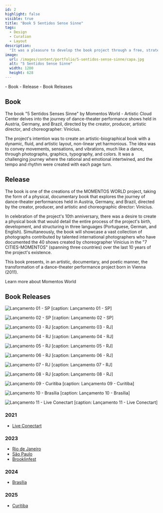 ```yaml
---
id: 2
highlight: false
visible: true
title: "Book 5 Sentidos Sense Sinne"
tags:
  - Design
  - Curation
  - Layout
description:
  "It was a pleasure to develop the book project through a free, strategic-creative process of co-creation and experimentation with the Momentos World team."
image:
  url: /images/content/portfolio/5-sentidos-sense-sinne/capa.jpg
  alt: "5 Sentidos Sense Sinne"
  width: 1200
  height: 628
---
```


<Titulo subtitulo="Livro Momentos World"/>

<Tags />

<IconeCompartilhar />

<ImagemPrincipal />

<Toc>
- Book
- Release
- Book Releases
</Toc>

## Book

The book "5 Sentidos Senses Sinne" by Momentos World - Artistic Cloud Center delves into the journey of dance-theater performance shows held in Austria, Germany, and Brazil, directed by the creator, producer, artistic director, and choreographer: Vinicius.

The project's intention was to create an artistic-biographical book with a dynamic, fluid, and artistic layout, non-linear yet harmonious. The idea was to convey movements, sensations, and vibrations, much like a dance, through photographs, graphics, typography, and colors. It was a challenging journey where the rational and emotional intertwined, and the tempo and rhythm were created with each page turn.

<Youtube url="https://www.youtube.com/watch?v=hq-Qhq5rFWA" aspectRatio="21/9" fullWidth cover/>

## Release

The book is one of the creations of the MOMENTOS WORLD project, taking the form of a physical, documentary book that explores the journey of dance-theater performances held in Austria, Germany, and Brazil, directed by the creator, producer, and artistic and choreographic director: Vinicius.

In celebration of the project's 10th anniversary, there was a desire to create a physical book that would detail the entire process of the project's birth, development, and structuring in three languages (Portuguese, German, and English). Simultaneously, the book will showcase a vast collection of photographs contributed by talented international photographers who have documented the 40 shows created by choreographer Vinicius in the "7 CITIES-MOMENTOS" (spanning three countries) over the last 10 years of the project's existence.

This book presents, in an artistic, documentary, and poetic manner, the transformation of a dance-theater performance project born in Vienna (2011).

<BotaoSaibaMais href="https://www.momentos-world.com/books">Learn more about Momentos World</BotaoSaibaMais>

## Book Releases

<Carrossel>

  ![Lançamento 01 - SP [caption: Lançamento 01 - SP]](/images/content/portfolio/5-sentidos-sense-sinne/lancamento-01-sp.jpg)

  ![Lançamento 02 - SP [caption: Lançamento 02 - SP]](/images/content/portfolio/5-sentidos-sense-sinne/lancamento-02-sp.jpg)

  ![Lançamento 03 - RJ [caption: Lançamento 03 - RJ]](/images/content/portfolio/5-sentidos-sense-sinne/lancamento-03-rj.jpg)

  ![Lançamento 04 - RJ [caption: Lançamento 04 - RJ]](/images/content/portfolio/5-sentidos-sense-sinne/lancamento-04-rj.jpg)

  ![Lançamento 05 - RJ [caption: Lançamento 05 - RJ]](/images/content/portfolio/5-sentidos-sense-sinne/lancamento-05-rj.jpg)

  ![Lançamento 06 - RJ [caption: Lançamento 06 - RJ]](/images/content/portfolio/5-sentidos-sense-sinne/lancamento-06-rj.jpg)

  ![Lançamento 07 - RJ [caption: Lançamento 07 - RJ]](/images/content/portfolio/5-sentidos-sense-sinne/lancamento-07-rj.jpg)

  ![Lançamento 08 - RJ [caption: Lançamento 08 - RJ]](/images/content/portfolio/5-sentidos-sense-sinne/lancamento-08-rj.jpg)

  ![Lançamento 09 - Curitiba [caption: Lançamento 09 - Curitiba]](/images/content/portfolio/5-sentidos-sense-sinne/lancamento-09-curitiba.jpg)

  ![Lançamento 10 - Brasília [caption: Lançamento 10 - Brasília]](/images/content/portfolio/5-sentidos-sense-sinne/lancamento-10-brasilia.jpg)

  ![Lançamento 11 - Live Conectart [caption: Lançamento 11 - Live Conectart]](/images/content/portfolio/5-sentidos-sense-sinne/lancamento-11-live-conectart.jpg)

</Carrossel>

### 2021

- [Live Conectart](https://www.instagram.com/p/CW-oWXpFwUk/?utm_source=ig_web_copy_link&igshid=MzRlODBiNWFlZA==)

### 2023

- [Rio de Janeiro](https://www.instagram.com/p/CmPME07g6_i/?utm_source=ig_web_copy_link&igshid=MzRlODBiNWFlZA==)
- [São Paulo](https://www.instagram.com/p/CjS33ZkOWMO/?utm_source=ig_web_copy_link&igshid=MzRlODBiNWFlZA==)
- [Brooklinfest](https://www.instagram.com/p/CkDfe-4Altk/?utm_source=ig_web_copy_link&igshid=MzRlODBiNWFlZA==)

### 2024

- [Brasília](https://www.instagram.com/p/CtrxKtcpyJ_/?utm_source=ig_web_copy_link&igshid=MzRlODBiNWFlZA==)

### 2025

- [Curitiba](https://www.instagram.com/p/Cv1JJurt2PF/?utm_source=ig_web_copy_link&igshid=MzRlODBiNWFlZA==)

<BotaoCompartilhar />

<Espaco altura="40px" />
